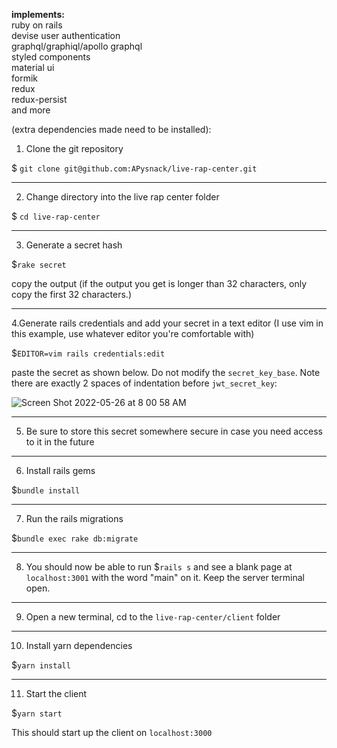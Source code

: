 **implements:**<br/>
ruby on rails<br/>
devise user authentication<br/>
graphql/graphiql/apollo graphql<br/>
styled components<br/>
material ui<br/>
formik<br/>
redux<br/>
redux-persist<br/>
and more<br/>

(extra dependencies made need to be installed):

1. Clone the git repository

$ `git clone git@github.com:APysnack/live-rap-center.git`

---------------------------
2. Change directory into the live rap center folder

$ `cd live-rap-center`

---------------------------
3. Generate a secret hash

$`rake secret`

copy the output (if the output you get is longer than 32 characters, only copy the first 32 characters.)

---------------------------
4.Generate rails credentials and add your secret in a text editor (I use vim in this example, use whatever editor you're comfortable with)

$`EDITOR=vim rails credentials:edit`

paste the secret as shown below. Do not modify the `secret_key_base`. Note there are exactly 2 spaces of indentation before `jwt_secret_key`:

![Screen Shot 2022-05-26 at 8 00 58 AM](https://user-images.githubusercontent.com/60242065/170687927-87f2d102-315d-4dfa-afe2-f1cad53e7261.png)

---------------------------
5. Be sure to store this secret somewhere secure in case you need access to it in the future

---------------------------
6. Install rails gems

$`bundle install`

---------------------------
7. Run the rails migrations

$`bundle exec rake db:migrate`

---------------------------
8. You should now be able to run $`rails s` and see a blank page at `localhost:3001` with the word "main" on it. Keep the server terminal open. 

---------------------------
9. Open a new terminal, cd to the `live-rap-center/client` folder

---------------------------
10. Install yarn dependencies

$`yarn install`

---------------------------
11. Start the client

$`yarn start`

This should start up the client on `localhost:3000`

